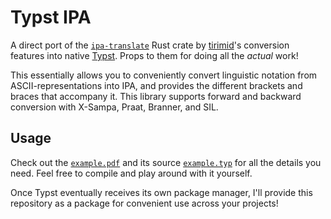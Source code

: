 # Typst IPA

A direct port of the [`ipa-translate`](https://github.com/tirimid/ipa-translate) Rust crate by [tirimid](https://github.com/tirimid)'s conversion features into native [Typst](https://typst.app). Props to them for doing all the *actual* work!

This essentially allows you to conveniently convert linguistic notation from ASCII-representations into IPA, and provides the different brackets and braces that accompany it. This library supports forward and backward conversion with X-Sampa, Praat, Branner, and SIL.

## Usage

Check out the [`example.pdf`](example.pdf) and its source [`example.typ`](example.typ) for all the details you need. Feel free to compile and play around with it yourself.

Once Typst eventually receives its own package manager, I'll provide this repository as a package for convenient use across your projects!
